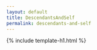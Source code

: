 ```yaml
---
layout: default
title: DescendantsAndSelf
permalink: descendants-and-self
---
```


{% include template-h1.html %}
